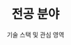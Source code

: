 ---
title: 전공 분야
subtitle: 기술 스택 및 관심 영역
summary: 강석민의 주요 전공 분야 및 기술 역량을 4개 영역으로 구분하여 소개합니다.
type: landing

design:
  spacing: "4rem"

sections:
  - block: features
    content:
      title: "프로그래밍 언어"
      items:
        - name: "C / C++ / C#"
          description: "시스템 및 응용 소프트웨어 개발의 기초를 다지는 언어들로, 성능 최적화와 저수준 프로그래밍에 강점을 가집니다."
        - name: "Java / Python"
          description: "객체지향과 데이터 처리 중심의 언어로, 대규모 프로젝트와 AI 모델 구현에 폭넓게 활용합니다."
        - name: "Swift"
          description: "iOS 애플리케이션 개발에 사용되는 언어로, 안정성과 효율성을 함께 추구합니다."

  - block: features
    content:
      title: "웹 개발"
      items:
        - name: "HTML / CSS / JavaScript / TypeScript"
          description: "웹 프론트엔드의 핵심 기술로, 구조·디자인·동적 상호작용을 통합하여 사용자 경험을 강화합니다."
        - name: "Vue / React / Spring"
          description: "현대적인 프론트엔드 및 백엔드 프레임워크를 통해 효율적이고 유지보수 가능한 웹 애플리케이션을 구축합니다."

  - block: features
    content:
      title: "데이터베이스"
      items:
        - name: "MySQL / MongoDB"
          description: "관계형 및 NoSQL 데이터베이스 시스템을 활용하여 다양한 데이터 구조를 효율적으로 관리합니다."

  - block: features
    content:
      title: "시스템 및 클라우드"
      items:
        - name: "Git / Linux / AWS"
          description: "버전 관리, 서버 운영, 클라우드 환경 구성 등 DevOps 전반의 역량을 보유하고 있습니다."
---